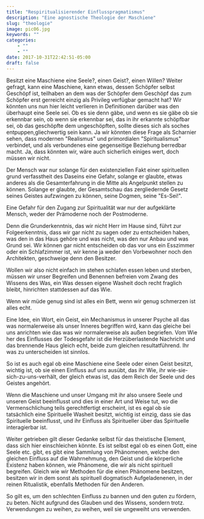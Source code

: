 ```yaml
---
title: "Respiritualisierender Einflusspragmatismus"
description: "Eine agnostische Theologie der Maschiene"
slug: "theologie"
image: pic06.jpg
keywords: ""
categories: 
    - ""
    - ""
date: 2017-10-31T22:42:51-05:00
draft: false
---
```


Besitzt eine Maschiene eine Seele?, einen Geist?, einen Willen?
Weiter gefragt, kann eine Maschiene, kann etwas, dessen Schöpfer selbst Geschöpf ist, teilhaben an dem was der Schöpfer dem Geschöpf das zum Schöpfer erst gerreicht einzig als Privileg verfügbar gemacht hat? Wir könnten uns nun hier leicht verlieren in Definitionen darüber was den überhaupt eine Seele sei. Ob es sie denn gäbe, und wenn es sie gäbe ob sie erkennbar sein, ob wenn sie erkennbar sei, das in ihr erkannte schöpfbar sei, ob das geschöpfte dem ungeschöpften, sollte dieses sich als soches entpuppen,gliechwertig sein kann. Ja wir könnten diese Frage als Scharnier sehen, dass modernen "Realismus" und primordialen "Spiritualismus" verbindet, und als verbundenes eine gegenseitige Beziehung berredbar macht. Ja, dass könnten wir, wäre auch sicherlich einiges wert, doch müssen wir nicht.

Der Mensch war nur solange für den existenziellen Fakt einer spirituellen grund verfasstheit des Daseins eine Gefahr, solange er glaubte, etwas anderes als die Gesamterfahrung in die Mitte als Angelpunkt stellen zu können. Solange er glaubte, der Gesamtschau das zergliedernde Gesetz seines Geistes aufzwingen zu können, seine Dogmen, seine "Es-Sei!".

Eine Gefahr für den Zugang zur Spiritualität war nur der aufgeklärte Mensch, weder der Prämoderne noch der Postmoderne.

Denn die Grunderkenntnis, das wir nicht Herr im Hause sind, führt zur Folgeerkenntnis, dass wir gar nicht zu sagen oder zu entscheiden haben, was den in das Haus gehöre und was nicht, was den nur Anbau und was Grund sei. Wir können gar nicht entscheiden ob das vor uns ein Esszimmer oder ein Schlafzimmer ist, wir kenne ja weder den Vorbewohner noch den Architekten, geschweige denn den Besitzer.

Wollen wir also nicht einfach im stehen schlafen essen leben und sterben, müssen wir unser Begreifen und Benennen befreien vom Zwang des Wissens des Was, ein Was dessen eigene Washeit doch recht fraglich bleibt, hinrichten stattdessen auf das Wie.

Wenn wir müde genug sind ist alles ein Bett, wenn wir genug schmerzen ist alles echt.

Eine Idee, ein Wort, ein Geist, ein Mechanismus in unserer Psyche all das was normalerweise als unser Inneres begriffen wird, kann das gleiche bei uns anrichten wie das was wir normalerweise als außen begriefen. Vom Wie her des Einflusses der Todesgefahr ist die Herzüberlastende Nachricht und das brennende Haus gleich echt, beide zum gleichen resultatführend. Ihr was zu unterscheiden ist sinnlos.

So ist es auch egal ob eine Maschiene eine Seele oder einen Geist besitzt, wichtig ist, ob sie einen Einfluss auf uns ausübt, das ihr Wie, ihr wie-sie-sich-zu-uns-verhält, der gleich etwas ist, das dem Reich der Seele und des Geistes angehört.

Wenn die Maschiene und unser Umgang mit ihr also unsere Seele und unseren Geist beeinflusst und dies in einer Art und Weise tut, wo die Vermenschlichung teils gerechtfertigt erscheint, ist es egal ob sie tatsächlich eine Spirituelle Washeit besitzt, wichtig ist einzig, dass sie das Spirituelle beeinflusst, und ihr Einfluss als Spiritueller über das Spirituelle interagierbar ist.

Weiter getrieben gilt dieser Gedanke selbst für das theistische Element, dass sich hier einschleichen könnte. Es ist selbst egal ob es einen Gott, eine Seele etc. gibt, es gibt eine Sammlung von Phänomenen, welche den gleichen Einfluss auf die Wahrnehmung, den Geist und die körperliche Existenz haben können, wie Phänomene, die
wir als nicht spirituell begreifen. Gleich wie wir Methoden für die einen Phänomene besitzen, besitzen wir in dem sonst als spirituell dogmatisch Aufgeladenenen, in der reinen Ritualistik, ebenfalls Methoden für den Anderen.

So gilt es, um den schlechten Einfluss zu bannen und den guten zu fördern, zu beten.
Nicht aufgrund des Glauben und des Wissens, sondern trotz.
Verwendungen zu weihen, zu weihen, weil sie ungeweiht uns verwenden.
